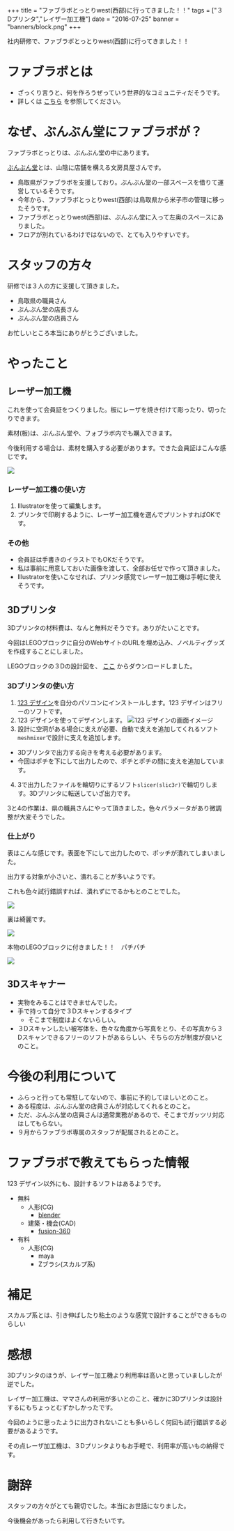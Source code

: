 +++
title = "ファブラボとっとりwest(西部)に行ってきました！！"
tags = ["３Dプリンタ","レイザー加工機"]
date = "2016-07-25"
banner = "banners/block.png"
+++

社内研修で、ファブラボとっとりwest(西部)に行ってきました！！

<!--more-->

# ファブラボとは
- ざっくり言うと、何を作ろうぜっていう世界的なコミュニティだそうです。
- 詳しくは [こちら](http://www.fablab-tottori.jp/about) を参照してください。

# なぜ、ぶんぶん堂にファブラボが？

ファブラボとっとりは、ぶんぶん堂の中にあります。

[ぶんぶん堂](http://bunbundo.net)とは、山陰に店舗を構える文房具屋さんです。

- 鳥取県がファブラボを支援しており。ぶんぶん堂の一部スペースを借りて運営しているそうです。
- 今年から、ファブラボとっとりwest(西部)は鳥取県から米子市の管理に移ったそうです。
- ファブラボとっとりwest(西部)は、ぶんぶん堂に入って左奥のスペースにありました。
- フロアが別れているわけではないので、とても入りやすいです。

# スタッフの方々

研修では３人の方に支援して頂きました。

- 鳥取県の職員さん
- ぶんぶん堂の店長さん
- ぶんぶん堂の店員さん

お忙しいところ本当にありがとうございました。

# やったこと

## レーザー加工機

これを使って会員証をつくりました。板にレーザを焼き付けて彫ったり、切ったりできます。

素材(板)は、ぶんぶん堂や、フォブラボ内でも購入できます。

今後利用する場合は、素材を購入する必要があります。できた会員証はこんな感じです。

![](/banners/license.jpg)

### レーザー加工機の使い方
1. Illustratorを使って編集します。
2. プリンタで印刷するように、レーザー加工機を選んでプリントすればOKです。

### その他
- 会員証は手書きのイラストでもOKだそうです。
- 私は事前に用意しておいた画像を渡して、全部お任せで作って頂きました。
- Illustratorを使いこなせれば、プリンタ感覚でレーザー加工機は手軽に使えそうです。

## 3Dプリンタ

3Dプリンタの材料費は、なんと無料だそうです。ありがたいことです。

今回はLEGOブロックに自分のWebサイトのURLを埋め込み、ノベルティグッズを作成することにしました。

LEGOブロックの３Dの設計図を、 [ここ](http://www.thingiverse.com/thing:39786) からダウンロードしました。

### 3Dプリンタの使い方
1. [123 デザイン](http://www.123dapp.com/design)を自分のパソコンにインストールします。123 デザインはフリーのソフトです。
2. 123 デザインを使ってデザインします。
   ![123 デザインの画面イメージ](/banners/block.png)
3. 設計に空洞がある場合に支えが必要、自動で支えを追加してくれるソフト`meshmixer`で設計に支えを追加します。
  - 3Dプリンタで出力する向きを考える必要があります。
  - 今回はポチを下にして出力したので、ポチとポチの間に支えを追加しています。
4. 3で出力したファイルを輪切りにするソフト`slicer(slic3r)`で輪切りします。3Dプリンタに転送していざ出力です。

3と4の作業は、県の職員さんにやって頂きました。色々パラメータがあり微調整が大変そうでした。


### 仕上がり
表はこんな感じです。表面を下にして出力したので、ポッチが潰れてしまいました。

出力する対象が小さいと、潰れることが多いようです。

これも色々試行錯誤すれば、潰れずにでるかもとのことでした。

![](/banners/block_omote.jpg)

裏は綺麗です。

![](/banners/block_ura.jpg)

本物のLEGOブロックに付きました！！　パチパチ

![](/banners/block_join.jpg)

## 3Dスキャナー
- 実物をみることはできませんでした。
- 手で持って自分で３Dスキャンするタイプ
  - そこまで制度はよくないらしい。
- ３Dスキャンしたい被写体を、色々な角度から写真をとり、その写真から３Dスキャンできるフリーのソフトがあるらしい、そちらの方が制度が良いとのこと。

# 今後の利用について
- ふらっと行っても常駐してないので、事前に予約してほしいとのこと。
- ある程度は、ぶんぶん堂の店員さんが対応してくれるとのこと。
- ただ、ぶんぶん堂の店員さんは通常業務があるので、そこまでガッツリ対応はしてもらない。
- ９月からファブラボ専属のスタッフが配属されるとのこと。

# ファブラボで教えてもらった情報
123 デザイン以外にも、設計するソフトはあるようです。

- 無料
    - 人形(CG)
        - [blender](https://blender.jp)
    - 建築・機会(CAD)
        - [fusion-360](http://www.autodesk.co.jp/products/fusion-360/overview)
- 有料
    - 人形(CG)
        - maya
        - Zブラシ(スカルプ系)

# 補足
スカルプ系とは、引き伸ばしたり粘土のような感覚で設計することができるものらしい

# 感想
3Dプリンタのほうが、レイザー加工機より利用率は高いと思っていまししたが逆でした。

レイザー加工機は、ママさんの利用が多いとのこと、確かに3Dプリンタは設計するにもちょっとむずかしかったです。

今回のように思ったように出力されないことも多いらしく何回も試行錯誤する必要があるようです。

その点レーザ加工機は、３Dプリンタよりもお手軽で、利用率が高いもの納得です。

# 謝辞
スタッフの方々がとても親切でした。本当にお世話になりました。

今後機会があったら利用して行きたいです。
